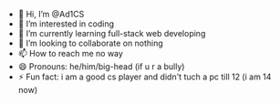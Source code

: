 - 👋 Hi, I’m @Ad1CS
- 👀 I’m interested in coding
- 🌱 I’m currently learning full-stack web developing
- 💞️ I’m looking to collaborate on nothing
- 📫 How to reach me no way
- 😄 Pronouns: he/him/big-head (if u r a bully)
- ⚡ Fun fact: i am a good cs player and didn't tuch a pc till 12 (i am 14 now)

<!---
Ad1CS/Ad1CS is a ✨ special ✨ repository because its `README.md` (this file) appears on your GitHub profile.
You can click the Preview link to take a look at your changes.
--->
